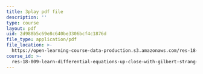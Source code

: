 ```yaml
---
title: 3play pdf file
description: ''
type: course
layout: pdf
uid: 2d988b5c69e8c640be3306bcf4c1876d
file_type: application/pdf
file_location: >-
  https://open-learning-course-data-production.s3.amazonaws.com/res-18-009-learn-differential-equations-up-close-with-gilbert-strang-and-cleve-moler-fall-2015/2d988b5c69e8c640be3306bcf4c1876d_n98ilenWoak.pdf
course_id: >-
  res-18-009-learn-differential-equations-up-close-with-gilbert-strang-and-cleve-moler-fall-2015
---
```

